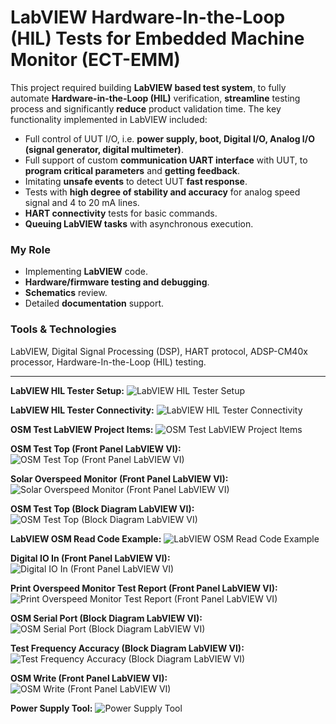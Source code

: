 # LabVIEW Hardware-In-the-Loop (HIL) Tests for Embedded Machine Monitor (ECT-EMM)

This project required building **LabVIEW based test system**, to fully automate **Hardware-in-the-Loop (HIL)** verification, **streamline** testing process and significantly **reduce** product validation time. The key functionality implemented in LabVIEW included:
- Full control of UUT I/O, i.e. **power supply, boot, Digital I/O, Analog I/O (signal generator, digital multimeter)**.
- Full support of custom **communication UART interface** with UUT, to **program critical parameters** and **getting feedback**.
- Imitating **unsafe events** to detect UUT **fast response**.
- Tests with **high degree of stability and accuracy** for analog speed signal and 4 to 20 mA lines.
- **HART connectivity** tests for basic commands.
- **Queuing LabVIEW tasks** with asynchronous execution.

### My Role
- Implementing **LabVIEW** code.
- **Hardware/firmware testing and debugging**.
- **Schematics** review.
- Detailed **documentation** support.

### Tools & Technologies
LabVIEW, Digital Signal Processing (DSP), HART protocol, ADSP-CM40x processor, Hardware-In-the-Loop (HIL) testing.

<hr>

**LabVIEW HIL Tester Setup:**
<img alt="LabVIEW HIL Tester Setup" src="00LabVIEW HIL Tester Setup.jpg">

**LabVIEW HIL Tester Connectivity:**
<img alt="LabVIEW HIL Tester Connectivity" src="02LabVIEW HIL Tester Connectivity.jpg">

**OSM Test LabVIEW Project Items:**
<img alt="OSM Test LabVIEW Project Items" src="04OSM Test LabVIEW Project items.png">

**OSM Test Top (Front Panel LabVIEW VI):**
<img alt="OSM Test Top (Front Panel LabVIEW VI)" src="05OSM Test Top (Front Panel LabVIEW VI).png">

**Solar Overspeed Monitor (Front Panel LabVIEW VI):**
<img alt="Solar Overspeed Monitor (Front Panel LabVIEW VI)" src="06Solar Overspeed Monitor (Front Panel LabVIEW VI).png">

**OSM Test Top (Block Diagram LabVIEW VI):**
<img alt="OSM Test Top (Block Diagram LabVIEW VI)" src="07OSM Test Top (Block Diagram LabVIEW VI).png">

**LabVIEW OSM Read Code Example:**
<img alt="LabVIEW OSM Read Code Example" src="08LabVIEW OSM Read Code Example.jpg">

**Digital IO In (Front Panel LabVIEW VI):**
<img alt="Digital IO In (Front Panel LabVIEW VI)" src="09Digital IO In (Front Panel LabVIEW VI).png">

**Print Overspeed Monitor Test Report (Front Panel LabVIEW VI):**
<img alt="Print Overspeed Monitor Test Report (Front Panel LabVIEW VI)" src="10Print Overspeed Monitor Test Report (Front Panel LabVIEW VI).png">

**OSM Serial Port (Block Diagram LabVIEW VI):**
<img alt="OSM Serial Port (Block Diagram LabVIEW VI)" src="11OSM Serial Port (Block Diagram LabVIEW VI).png">

**Test Frequency Accuracy (Block Diagram LabVIEW VI):**
<img alt="Test Frequency Accuracy (Block Diagram LabVIEW VI)" src="12Test Frequency Accuracy (Block Diagram LabVIEW VI).png">

**OSM Write (Front Panel LabVIEW VI):**
<img alt="OSM Write (Front Panel LabVIEW VI)" src="13OSM Write (Front Panel  LabVIEW VI).png">

**Power Supply Tool:**
<img alt="Power Supply Tool" src="14Power Supply Tool.png">
